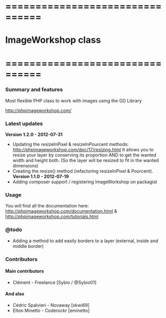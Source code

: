 # ================================
# ImageWorkshop class
# ================================

### Summary and features
Most flexible PHP class to work with images using the GD Library

http://phpimageworkshop.com/

### Latest updates

**Version 1.2.0 - 2012-07-31**
- Updating the resizeInPixel & resizeInPourcent methods: http://phpimageworkshop.com/doc/17/resizing.html
It allows you to resize your layer by conserving its proportion AND to get the wanted width and height both.
(So the layer will be resized to fit in the wanted dimensions)
- Creating the resize() method (refactoring resizeInPixel & Pourcent).
**Version 1.1.0 - 2012-07-19**
- Adding composer support / registering ImageWorkshop on packagist

### Usage
You will find all the documentation here: http://phpimageworkshop.com/documentation.html & http://phpimageworkshop.com/tutorials.html

### @todo
- Adding a method to add easily borders to a layer (external, inside and middle border)

### Contributors
#### Main contributors
- Clément - Freelance [Sybio / @Sybio01]
#### And also
- Cédric Spalvieri - Novaway [skwi69]
- Elton Minetto - Coderockr [eminetto]